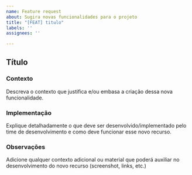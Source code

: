 ```yaml
---
name: Feature request
about: Sugira novas funcionalidades para o projeto
title: "[FEAT] titulo"
labels: ''
assignees: ''

---
```


## Título

### **Contexto**
Descreva o contexto que justifica e/ou embasa a criação dessa nova funcionalidade.

### **Implementação**
Explique detalhadamente o que deve ser desenvolvido/implementado pelo time de desenvolvimento e como deve funcionar esse novo recurso.

### **Observações**
Adicione qualquer contexto adicional ou material que poderá auxiliar no desenvolvimento do novo recurso (screenshot, links, etc.)
